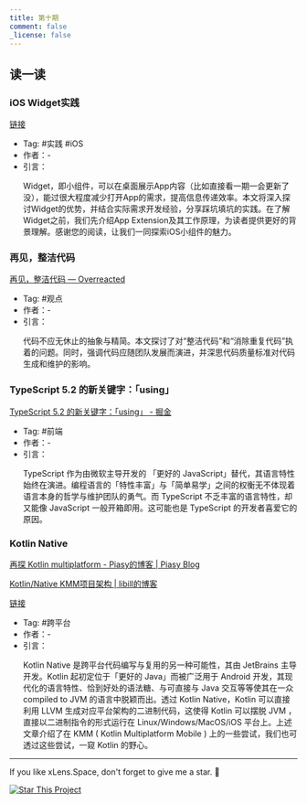 ```yaml
---
title: 第十期
comment: false
_license: false
---
```


## 读一读

### iOS Widget实践

[链接](https://mp.weixin.qq.com/s/mwX5dt4dRR25f9znKcxx-A)

- Tag: #实践 #iOS 
- 作者：-
- 引言：
    <p>Widget，即小组件，可以在桌面展示App内容（比如直接看一期一会更新了没），能过很大程度减少打开App的需求，提高信息传递效率。本文将深入探讨Widget的优势，并结合实际需求开发经验，分享踩坑填坑的实践。在了解Widget之前，我们先介绍App Extension及其工作原理，为读者提供更好的背景理解。感谢您的阅读，让我们一同探索iOS小组件的魅力。</p>

### 再见，整洁代码

[再见，整洁代码 — Overreacted](https://overreacted.io/zh-hans/goodbye-clean-code/)

- Tag: #观点 
- 作者：-
- 引言：
    <p>代码不应无休止的抽象与精简。本文探讨了对“整洁代码”和“消除重复代码”执着的问题。同时，强调代码应随团队发展而演进，并深思代码质量标准对代码生成和维护的影响。</p>

### TypeScript 5.2 的新关键字：「using」

[TypeScript 5.2 的新关键字：「using」 - 掘金](https://juejin.cn/post/7246978810021199930)

- Tag: #前端 
- 作者：-
- 引言：
    <p>TypeScript 作为由微软主导开发的 「更好的 JavaScript」替代，其语言特性始终在演进。编程语言的「特性丰富」与「简单易学」之间的权衡无不体现着语言本身的哲学与维护团队的勇气。而 TypeScript 不乏丰富的语言特性，却又能像 JavaScript 一般开箱即用。这可能也是 TypeScript 的开发者喜爱它的原因。</p>

### Kotlin Native

[再探 Kotlin multiplatform - Piasy的博客 \| Piasy Blog](https://blog.piasy.com/2022/07/24/Kmpp2/index.html)

[Kotlin/Native KMM项目架构 \| libill的博客](https://libill.github.io/2021/10/14/Kotlin-Native-KMM-app-architecture/)

[链接](https://mp.weixin.qq.com/s/e3k5JcxG1FvGlNkOyjNIFw)

- Tag: #跨平台 
- 作者：-
- 引言：
    <p>Kotlin Native 是跨平台代码编写与复用的另一种可能性，其由 JetBrains 主导开发。Kotlin 起初定位于「更好的 Java」而被广泛用于 Android 开发，其现代化的语言特性、恰到好处的语法糖、与可直接与 Java 交互等等使其在一众 compiled to JVM 的语言中脱颖而出。透过 Kotlin Native，Kotlin 可以直接利用 LLVM 生成对应平台架构的二进制代码，这使得 Kotlin 可以摆脱 JVM ，直接以二进制指令的形式运行在 Linux/Windows/MacOS/iOS 平台上。上述文章介绍了在 KMM ( Kotlin Multiplatform Mobile ) 上的一些尝试，我们也可透过这些尝试，一窥 Kotlin 的野心。</p>


---

If you like xLens.Space, don't forget to give me a star. :star2:

[![Star This Project](https://img.shields.io/github/stars/xLensSpace/xlensspace.github.io?label=Stars&style=social)](https://github.com/xLensSpace/xlensspace.github.io)
